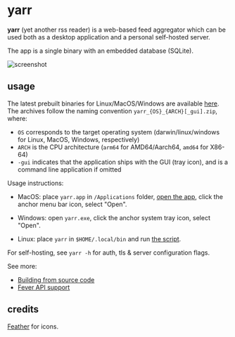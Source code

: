 # yarr

**yarr** (yet another rss reader) is a web-based feed aggregator which can be used both
as a desktop application and a personal self-hosted server.

The app is a single binary with an embedded database (SQLite).

![screenshot](etc/promo.png)

## usage

The latest prebuilt binaries for Linux/MacOS/Windows are available
[here](https://github.com/nkanaev/yarr/releases/latest).
The archives follow the naming convention `yarr_{OS}_{ARCH}[_gui].zip`, where:

* `OS` corresponds to the target operating system (darwin/linux/windows for Linux, MacOS, Windows, respectively)
* `ARCH` is the CPU architecture (`arm64` for AMD64/Aarch64, `amd64` for X86-64)
* `-gui` indicates that the application ships with the GUI (tray icon), and is a command line application if omitted

Usage instructions:

* MacOS: place `yarr.app` in `/Applications` folder, [open the app][macos-open], click the anchor menu bar icon, select "Open".

* Windows: open `yarr.exe`, click the anchor system tray icon, select "Open".

* Linux: place `yarr` in `$HOME/.local/bin` and run [the script](etc/install-linux.sh).

[macos-open]: https://support.apple.com/en-gb/guide/mac-help/mh40616/mac

For self-hosting, see `yarr -h` for auth, tls & server configuration flags.

See more:

* [Building from source code](doc/build.md)
* [Fever API support](doc/fever.md)

## credits

[Feather](http://feathericons.com/) for icons.
